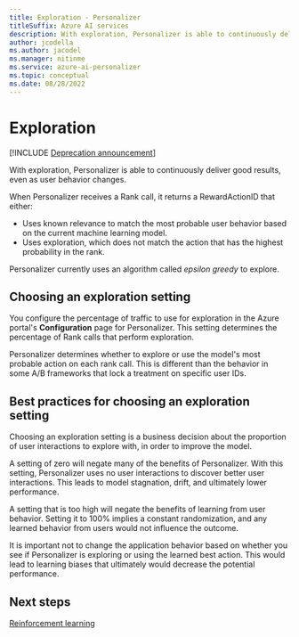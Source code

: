 ```yaml
---
title: Exploration - Personalizer
titleSuffix: Azure AI services
description: With exploration, Personalizer is able to continuously deliver good results, even as user behavior changes. Choosing an exploration setting is a business decision about the proportion of user interactions to explore with, in order to improve the model.
author: jcodella
ms.author: jacodel
ms.manager: nitinme
ms.service: azure-ai-personalizer
ms.topic: conceptual
ms.date: 08/28/2022
---
```


# Exploration

[!INCLUDE [Deprecation announcement](includes/deprecation.md)]

With exploration, Personalizer is able to continuously deliver good results, even as user behavior changes.

When Personalizer receives a Rank call, it returns a RewardActionID that either:
* Uses known relevance to match the most probable user behavior based on the current machine learning model.
* Uses exploration, which does not match the action that has the highest probability in the rank.

Personalizer currently uses an algorithm called *epsilon greedy* to explore. 

## Choosing an exploration setting

You configure the percentage of traffic to use for exploration in the Azure portal's **Configuration** page for Personalizer. This setting determines the percentage of Rank calls that perform exploration. 

Personalizer determines whether to explore or use the model's most probable action on each rank call. This is different than the behavior in some A/B frameworks that lock a treatment on specific user IDs.

## Best practices for choosing an exploration setting

Choosing an exploration setting is a business decision about the proportion of user interactions to explore with, in order to improve the model. 

A setting of zero will negate many of the benefits of Personalizer. With this setting, Personalizer uses no user interactions to discover better user interactions. This leads to model stagnation, drift, and ultimately lower performance.

A setting that is too high will negate the benefits of learning from user behavior. Setting it to 100% implies a constant randomization, and any learned behavior from users would not influence the outcome.

It is important not to change the application behavior based on whether you see if Personalizer is exploring or using the learned best action. This would lead to learning biases that ultimately would decrease the potential performance.

## Next steps

[Reinforcement learning](concepts-reinforcement-learning.md) 
